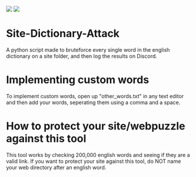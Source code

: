 [![](https://img.shields.io/badge/release-1.0.1-blue)](https://github.com/fosterchild1/Site-Dictionary-Attack/releases/latest)
[![](https://img.shields.io/badge/made%20for%20webpuzzles-green)]()
# Site-Dictionary-Attack
A python script made to bruteforce every single word in the english dictionary on a site folder, and then log the results on Discord.

# Implementing custom words
To implement custom words, open up "other_words.txt" in any text editor and then add your words, seperating them using a comma and a space.

# How to protect your site/webpuzzle against this tool
This tool works by checking 200,000 english words and seeing if they are a valid link. If you want to protect your site against this tool, do NOT name your web directory after an english word.
